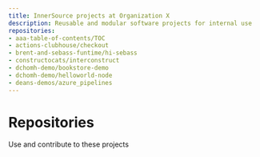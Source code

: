```yaml
---
title: InnerSource projects at Organization X
description: Reusable and modular software projects for internal use
repositories:
- aaa-table-of-contents/TOC
- actions-clubhouse/checkout
- brent-and-sebass-funtime/hi-sebass
- constructocats/interconstruct
- dchomh-demo/bookstore-demo
- dchomh-demo/helloworld-node
- deans-demos/azure_pipelines
---
```


# Repositories 

Use and contribute to these projects

